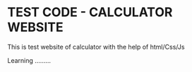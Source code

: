 # TEST CODE - CALCULATOR WEBSITE
This is test website of calculator with the help of html/Css/Js

Learning .........
